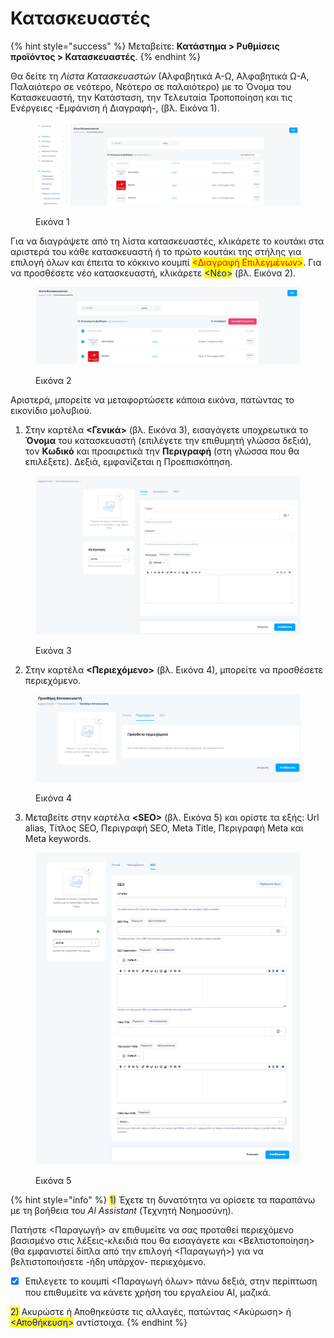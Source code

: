 # Κατασκευαστές

{% hint style="success" %}
Μεταβείτε: **Κατάστημα > Ρυθμίσεις προϊόντος > Κατασκευαστές**.
{% endhint %}

Θα δείτε τη _Λίστα Κατασκευαστών_ (Αλφαβητικά Α-Ω, Αλφαβητικά Ω-Α, Παλαιότερο σε νεότερο, Νεότερο σε παλαιότερο) με το Όνομα του Κατασκευαστή, την Κατάσταση, την Τελευταία Τροποποίηση και τις Ενέργειες -Εμφάνιση ή Διαγραφή-, (βλ. Εικόνα 1).

<figure><img src="../../.gitbook/assets/ScreenHunter 655.png" alt=""><figcaption><p>Εικόνα 1</p></figcaption></figure>

Για να διαγράψετε από τη λίστα κατασκευαστές, κλικάρετε το κουτάκι στα αριστερά του κάθε κατασκευαστή ή το πρώτο κουτάκι της στήλης για επιλογή όλων και έπειτα το κόκκινο κουμπί <mark style="color:red;"><Διαγραφή Επιλεγμένων></mark>. Για να προσθέσετε νέο κατασκευαστή, κλικάρετε <mark style="color:blue;"><Νέο></mark> (βλ. Εικόνα 2).

<figure><img src="../../.gitbook/assets/ScreenHunter 656.png" alt=""><figcaption><p>Εικόνα 2</p></figcaption></figure>



Αριστερά, μπορείτε να μεταφορτώσετε κάποια εικόνα, πατώντας το εικονίδιο μολυβιού.

1. Στην καρτέλα **<Γενικά>** (βλ. Εικόνα 3), εισαγάγετε υποχρεωτικά το **Όνομα** του κατασκευαστή (επιλέγετε την επιθυμητή γλώσσα δεξιά), τον **Κωδικό** και προαιρετικά την **Περιγραφή** (στη γλώσσα που θα επιλέξετε). Δεξιά, εμφανίζεται η Προεπισκόπηση.

<figure><img src="../../.gitbook/assets/ScreenHunter 657.png" alt=""><figcaption><p>Εικόνα 3</p></figcaption></figure>



2. Στην καρτέλα **<Περιεχόμενο>** (βλ. Εικόνα 4), μπορείτε να προσθέσετε περιεχόμενο.

<figure><img src="../../.gitbook/assets/ScreenHunter 38 (1).png" alt=""><figcaption><p>Εικόνα 4</p></figcaption></figure>

3. Μεταβείτε στην καρτέλα **\<SEO>** (βλ. Εικόνα 5) και ορίστε τα εξής: Url alias, Τίτλος SEO, Περιγραφή SEO, Meta Title, Περιγραφή Meta και Meta keywords.

<figure><img src="../../.gitbook/assets/ScreenHunter 658.png" alt=""><figcaption><p>Εικόνα 5</p></figcaption></figure>

{% hint style="info" %}
<mark style="color:blue;">1)</mark> Έχετε τη δυνατότητα να ορίσετε τα παραπάνω με τη βοήθεια του _Al Assistant_ (Τεχνητή Νοημοσύνη).&#x20;

Πατήστε <Παραγωγή> αν επιθυμείτε να σας προταθεί περιεχόμενο βασισμένο στις λέξεις-κλειδιά που θα εισαγάγετε και <Βελτιστοποίηση> (θα εμφανιστεί δίπλα από την επιλογή <Παραγωγή>) για να βελτιστοποιήσετε -ήδη υπάρχον- περιεχόμενο.&#x20;



* [x] Επιλεγετε το κουμπί <Παραγωγή όλων> πάνω δεξιά, στην περίπτωση που επιθυμείτε να κάνετε χρήση του εργαλείου AI, μαζικά.&#x20;



<mark style="color:blue;">2)</mark> Ακυρώστε ή Αποθηκεύστε τις αλλαγές, πατώντας <Ακύρωση> ή <mark style="color:blue;"><Αποθήκευση></mark> αντίστοιχα.
{% endhint %}
